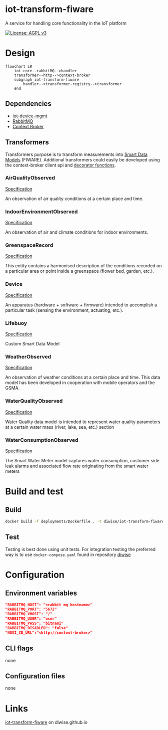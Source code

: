# iot-transform-fiware
A service for handling core functionality in the IoT platform

[![License: AGPL v3](https://img.shields.io/badge/License-AGPL_v3-blue.svg)](https://github.com/diwise/iot-agent/blob/main/LICENSE)

# Design 


```mermaid
flowchart LR
    iot-core--rabbitMQ-->handler
    transformer--http-->context-broker
    subgraph iot-transform-fiware
        handler-->transformer-registry-->transformer   
    end 
```

## Dependencies  
 - [iot-device-mgmt](https://github.com/diwise/iot-device-mgmt)
 - [RabbitMQ](https://www.rabbitmq.com/)
 - [Context Broker](https://github.com/diwise/context-broker)

## Transformers
Transformers purpose is to transform measurements into [Smart Data Models](https://smartdatamodels.org/) (FIWARE). Additional transformers could easily be developed using the context-broker client api and [decorator functions](https://github.com/diwise/context-broker/blob/main/pkg/ngsild/types/entities/decorators/decorators.go). 
### AirQualityObserved
[Specification](https://github.com/smart-data-models/dataModel.Environment/blob/master/AirQualityObserved/doc/spec.md)

An observation of air quality conditions at a certain place and time.
### IndoorEnvironmentObserved
[Specification](https://github.com/smart-data-models/dataModel.Environment/blob/master/IndoorEnvironmentObserved/doc/spec.md)

An observation of air and climate conditions for indoor environments.
### GreenspaceRecord
[Specification](https://github.com/smart-data-models/dataModel.ParksAndGardens/blob/master/GreenspaceRecord/doc/spec.md)

This entity contains a harmonised description of the conditions recorded on a particular area or point inside a greenspace (flower bed, garden, etc.).
### Device
[Specification](https://github.com/smart-data-models/dataModel.Device/blob/master/Device/doc/spec.md)

An apparatus (hardware + software + firmware) intended to accomplish a particular task (sensing the environment, actuating, etc.).
### Lifebuoy
[Specification]()

Custom Smart Data Model
### WeatherObserved
[Specification](https://github.com/smart-data-models/dataModel.Weather/blob/master/WeatherObserved/doc/spec.md)

An observation of weather conditions at a certain place and time. This data model has been developed in cooperation with mobile operators and the GSMA.
### WaterQualityObserved
[Specification](https://github.com/smart-data-models/dataModel.WaterQuality/blob/master/WaterQualityObserved/doc/spec.md)

Water Quality data model is intended to represent water quality parameters at a certain water mass (river, lake, sea, etc.) section
### WaterConsumptionObserved
[Specification](https://github.com/smart-data-models/dataModel.WaterConsumption/blob/master/WaterConsumptionObserved/doc/spec.md) 

 The Smart Water Meter model captures water consumption, customer side leak alarms and associated flow rate originating from the smart water meters
# Build and test
## Build
```bash
docker build -f deployments/Dockerfile . -t diwise/iot-transform-fiware:latest
```
## Test
Testing is best done using unit tests. For integration testing the preferred way is to use `docker-compose.yaml` found in repository [diwise](https://github.com/diwise/diwise) 

# Configuration
## Environment variables
```json
"RABBITMQ_HOST": "<rabbit mq hostname>"
"RABBITMQ_PORT": "5672"
"RABBITMQ_VHOST": "/"
"RABBITMQ_USER": "user"
"RABBITMQ_PASS": "bitnami"
"RABBITMQ_DISABLED": "false"
"NGSI_CB_URL":"<http://context-broker>"
```
## CLI flags
none
## Configuration files
none
# Links
[iot-transform-fiware](https://diwise.github.io/) on diwise.github.io


